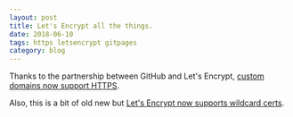 ```yaml
---
layout: post
title: Let's Encrypt all the things.
date: 2018-06-10
tags: https letsencrypt gitpages
category: blog
---
```


Thanks to the partnership between GitHub and Let's Encrypt, [custom domains now support HTTPS](https://blog.github.com/2018-05-01-github-pages-custom-domains-https/).

Also, this is a bit of old new but [Let's Encrypt now supports wildcard certs](https://community.letsencrypt.org/t/acme-v2-and-wildcard-certificate-support-is-live/55579).
